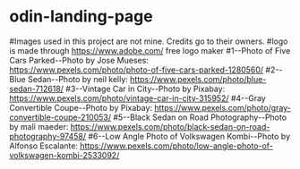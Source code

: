 # odin-landing-page

#Images used in this project are not  mine. Credits go to their owners.
#logo is made through https://www.adobe.com/ free logo maker
#1--Photo of Five Cars Parked--Photo by Jose Mueses: https://www.pexels.com/photo/photo-of-five-cars-parked-1280560/
#2--Blue Sedan--Photo by neil kelly: https://www.pexels.com/photo/blue-sedan-712618/
#3--Vintage Car in City--Photo by Pixabay: https://www.pexels.com/photo/vintage-car-in-city-315952/
#4--Gray Convertible Coupe--Photo by Pixabay: https://www.pexels.com/photo/gray-convertible-coupe-210053/
#5--Black Sedan on Road Photography--Photo by mali maeder: https://www.pexels.com/photo/black-sedan-on-road-photography-97458/
#6--Low Angle Photo of Volkswagen Kombi--Photo by Alfonso Escalante: https://www.pexels.com/photo/low-angle-photo-of-volkswagen-kombi-2533092/
